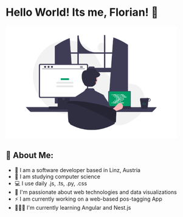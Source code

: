 # Hello World! Its me, Florian! 👋
![](assets/header-image.png)


## 🤠 About Me:
- 🏦 I am a software developer based in Linz, Austria
- 📖 I am studying computer science 
- 💻 I use daily .js, .ts, .py, .css
- 🚀 I'm passionate about web technologies and data visualizations 
- ⚡ I am currently working on a web-based pos-tagging App
- 👨🏼‍🎓 I'm currently learning Angular and Nest.js




<!---
## 🚧 My latest Projects
- [📓 Kanbii - Lightweight Kanban Board]()
- [🧮 VuBlog - Personal Blog with CMS]()
- [💻 Personal Website]()
- [🗺️ Markdo - Markdown Editor]()

---!>

